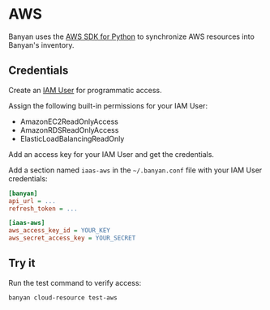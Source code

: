 # AWS

Banyan uses the [AWS SDK for Python](https://github.com/boto/boto3) to synchronize AWS resources into Banyan's inventory.

## Credentials

Create an [IAM User](https://docs.aws.amazon.com/IAM/latest/UserGuide/id_users_create.html) for programmatic access.

Assign the following built-in permissions for your IAM User:
- AmazonEC2ReadOnlyAccess
- AmazonRDSReadOnlyAccess
- ElasticLoadBalancingReadOnly

Add an access key for your IAM User and get the credentials.

Add a section named `iaas-aws` in the `~/.banyan.conf` file with your IAM User credentials:
```ini
[banyan]
api_url = ...
refresh_token = ...

[iaas-aws]
aws_access_key_id = YOUR_KEY
aws_secret_access_key = YOUR_SECRET
```

## Try it

Run the test command to verify access:

```
banyan cloud-resource test-aws
```
